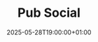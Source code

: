 ---
title: "Pub Social"
date: 2025-05-28T19:00:00+01:00
end_date: 2025-05-28T21:00:00+01:00
lng: "-1.1540451652287558"
lat: "52.95600542109079"
---